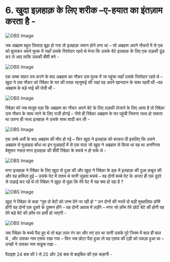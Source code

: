 # 6. खुदा इज़हाक़ के लिए शरीक –ए-हयात का इंतज़ाम करता है -

![OBS Image](https://cdn.door43.org/obs/jpg/360px/obs-en-06-01.jpg)

जब अब्रहाम बहुत ज़ियादा बूढ़ा हो गया तो इज़हाक़ जवान होने लगा था – सो अब्रहाम अपने नौकरों में से एक को बुलाकर अपने मुल्क में जहाँ उसके रिश्तेदार रहते थे भेजा कि उसके बेटे इज़हाक़ के लिए एक लड़की  ढूंड कर ले आए ताकि उसकी बीवी बने -  

![OBS Image](https://cdn.door43.org/obs/jpg/360px/obs-en-06-02.jpg)

एक लम्बा सफ़र तय करने के बाद अब्रहाम का नौकर उस मुल्क में जा पहुंचा जहाँ उसके रिश्तेदार रहते थे –खुदा ने उस नौकर को रिबेक़ा के घर की तरफ़ रहनुमाई की जहां वह अपने खानदान के साथ रहती थी –वह अब्रहाम के बड़े भाई की पोती थी - 

![OBS Image](https://cdn.door43.org/obs/jpg/360px/obs-en-06-03.jpg)

रिबेक़ा को जब मालूम पड़ा कि अब्रहाम का नौकर अपने बेटे के लिए लड़की लेजाने के लिए आया है तो रिबेक़ा उस नौकर के साथ जाने के लिए राज़ी होगई – जैसे ही रिबेक़ा अब्रहाम के घर पहुंची जितना जल्द हो सकता था उतना ही जल्द इज़हाक़ ने उसके साथ शादी कर ली - 

![OBS Image](https://cdn.door43.org/obs/jpg/360px/obs-en-06-04.jpg)

एक लम्बे अर्से के बाद अब्रहाम की मौत हो गई – फिर खुदा ने इज़हाक़ को बरकत दी इसलिए कि उसने अब्रहाम से मुआहदा बाँधा था  इन मुआहदों में से एक वादा जो खुदा ने अब्रहाम से किया था वह था अनगिनत बेशुमार नसल मगर इज़हाक़ की बीवी रिबेक़ा के बचचे न हो सके थे -    

![OBS Image](https://cdn.door43.org/obs/jpg/360px/obs-en-06-05.jpg)

मगर इज़हाक़ ने रिबेक़ा के लिए खुदा से दुआ की और खुदा ने रिबेक़ा के हक़ में इज़हाक़ की दुआ क़बूल की और वह हामिला हुई – उसके पेट में तवाम थे यानी जुड़वा बचचे – वह दोनों बच्चे पेट के अन्दर ही एक दूदरे से लड़ाई कर रहे थे तो रिबेक़ा ने ख़ुदा से पूछा कि मेरे पेट में यह क्या हो रहा है ?  

![OBS Image](https://cdn.door43.org/obs/jpg/360px/obs-en-06-06.jpg)

खुदा ने रिबेक़ा से कहा “तुम दो बेटों को जन्म देने जा रही हो “ उन दोनों की नस्लें दो बड़ी मुख्तलिफ़ क़ौमें होंगी वह दोनों एक दूसरे के दुश्मन होंगे – वह दोनों आपस में लड़ेंगे – मगर जो क़ौम तेरे छोटे बेटे की होगी वह तेरे बड़े बेटे की क़ौम पर हावी हो जाएगी - 

![OBS Image](https://cdn.door43.org/obs/jpg/360px/obs-en-06-07.jpg)

जब रिबेक़ा के बच्चे पैदा हुए थे तो बड़ा लाल रंग का और रुएं दार था यानी उसके पुरे जिस्म में बाल ही बाल थे , और उसका नाम एसाव रखा गया – फिर जब छोटा पैदा हुआ तो वह एसाव की एड़ी को पकड़ा हुआ था –उनहों ने उसका नाम याक़ूब रखा -

पैदाइश 24 बाब की 1 से 25 और 26 बाब से बाइबिल की एक कहानी -


